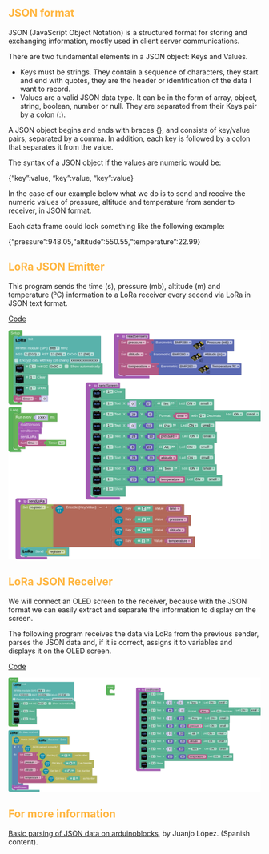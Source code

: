 ## <FONT COLOR=#ffb641>**JSON format**</font>
JSON (JavaScript Object Notation) is a structured format for storing and exchanging information, mostly used in client server communications.

There are two fundamental elements in a JSON object: Keys and Values.

* Keys must be strings. They contain a sequence of characters, they start and end with quotes, they are the header or identification of the data I want to record.
* Values are a valid JSON data type. It can be in the form of array, object, string, boolean, number or null. They are separated from their Keys pair by a colon (:).

A JSON object begins and ends with braces {}, and consists of key/value pairs, separated by a comma. In addition, each key is followed by a colon that separates it from the value.

The syntax of a JSON object if the values are numeric would be:

{“key”:value, “key”:value, “key”:value}

In the case of our example below what we do is to send and receive the numeric values of pressure, altitude and temperature from sender to receiver, in JSON format.

Each data frame could look something like the following example:

{“pressure”:948.05,“altitude”:550.55,“temperature”:22.99}

## <FONT COLOR=#ffb641>**LoRa JSON Emitter**</font>
This program sends the time (s), pressure (mb), altitude (m) and temperature (ºC) information to a LoRa receiver every second via LoRa in JSON text format.

[Code](../programs/cansat_emitter_bmp280_json.abp)

![](../img/lora/lora10.png)

## <FONT COLOR=#ffb641>**LoRa JSON Receiver**</font>
We will connect an OLED screen to the receiver, because with the JSON format we can easily extract and separate the information to display on the screen.

The following program receives the data via LoRa from the previous sender, parses the JSON data and, if it is correct, assigns it to variables and displays it on the OLED screen.

[Code](../programs/cansat_receiver_bmp280_json.abp)

![](../img/lora/lora11.png)

## <FONT COLOR=#ffb641>**For more information**</font>
[Basic parsing of JSON data on arduinoblocks](https://drive.google.com/file/d/1r290vEJVVZtt8yp4PELnxgTEFWqUUBZk/view), by Juanjo López. (Spanish content).
